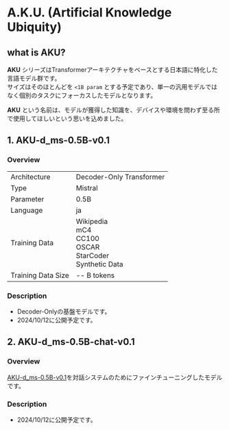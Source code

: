 # A.K.U. (Artificial Knowledge Ubiquity)
## what is AKU?
**AKU** シリーズはTransformerアーキテクチャをベースとする日本語に特化した言語モデル群です。\
サイズはそのほとんどを `<1B param` とする予定であり、単一の汎用モデルではなく個別のタスクにフォーカスしたモデルとなります。

**AKU** という名前は、モデルが獲得した知識を、デバイスや環境を問わず至る所で使用してほしいという思いを込めました。

## 1. AKU-d_ms-0.5B-v0.1
### Overview
|                    |                                                                   |
| ------------------ | ----------------------------------------------------------------- |
| Architecture       | Decoder-Only Transformer                                          |
| Type               | Mistral                                                           |
| Parameter          | 0.5B                                                              |
| Language           | ja                                                                |
| Training Data      | Wikipedia<br>mC4<br>CC100<br>OSCAR<br>StarCoder<br>Synthetic Data |
| Training Data Size | -- B tokens                                                       |

### Description
- Decoder-Onlyの基盤モデルです。
- 2024/10/12に公開予定です。

## 2. AKU-d_ms-0.5B-chat-v0.1
### Overview
[AKU-d_ms-0.5B-v0.1](#1.-AKU-d_ms-0.5B-v0.1)を対話システムのためにファインチューニングしたモデルです。

### Description
- 2024/10/12に公開予定です。
